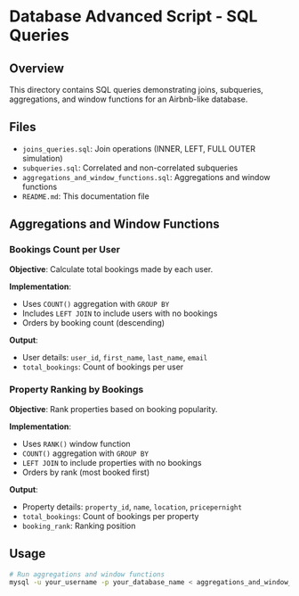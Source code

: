 # Database Advanced Script - SQL Queries

## Overview
This directory contains SQL queries demonstrating joins, subqueries, aggregations, and window functions for an Airbnb-like database.

## Files
- `joins_queries.sql`: Join operations (INNER, LEFT, FULL OUTER simulation)
- `subqueries.sql`: Correlated and non-correlated subqueries
- `aggregations_and_window_functions.sql`: Aggregations and window functions
- `README.md`: This documentation file

## Aggregations and Window Functions

### Bookings Count per User
**Objective**: Calculate total bookings made by each user.

**Implementation**:
- Uses `COUNT()` aggregation with `GROUP BY`
- Includes `LEFT JOIN` to include users with no bookings
- Orders by booking count (descending)

**Output**:
- User details: `user_id`, `first_name`, `last_name`, `email`
- `total_bookings`: Count of bookings per user

### Property Ranking by Bookings
**Objective**: Rank properties based on booking popularity.

**Implementation**:
- Uses `RANK()` window function
- `COUNT()` aggregation with `GROUP BY`
- `LEFT JOIN` to include properties with no bookings
- Orders by rank (most booked first)

**Output**:
- Property details: `property_id`, `name`, `location`, `pricepernight`
- `total_bookings`: Count of bookings per property
- `booking_rank`: Ranking position

## Usage
```bash
# Run aggregations and window functions
mysql -u your_username -p your_database_name < aggregations_and_window_functions.sql